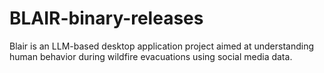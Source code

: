 # BLAIR-binary-releases
Blair is an LLM-based desktop application project aimed at understanding human behavior during wildfire evacuations using social media data.
